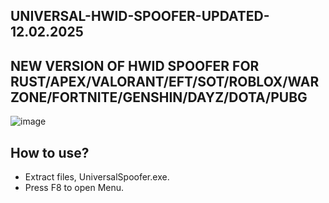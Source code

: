 ## UNIVERSAL-HWID-SPOOFER-UPDATED-12.02.2025
## NEW VERSION OF HWID SPOOFER FOR RUST/APEX/VALORANT/EFT/SOT/ROBLOX/WARZONE/FORTNITE/GENSHIN/DAYZ/DOTA/PUBG

![image](https://github.com/user-attachments/assets/5ece7cf8-5abe-4b80-9931-acecedde1e57)

## How to use?
- Extract files, UniversalSpoofer.exe.
- Press F8 to open Menu.
